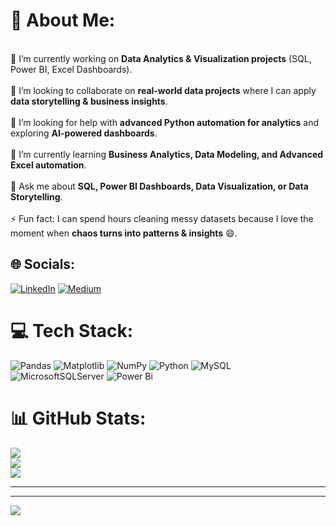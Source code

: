 # 💫 About Me:
<br>🔭 I’m currently working on **Data Analytics & Visualization projects** (SQL, Power BI, Excel Dashboards).  
<br>👯 I’m looking to collaborate on **real-world data projects** where I can apply **data storytelling & business insights**.  
<br>🤝 I’m looking for help with **advanced Python automation for analytics** and exploring **AI-powered dashboards**.  
<br>🌱 I’m currently learning **Business Analytics, Data Modeling, and Advanced Excel automation**.  
<br>💬 Ask me about **SQL, Power BI Dashboards, Data Visualization, or Data Storytelling**.  
<br>⚡ Fun fact: I can spend hours cleaning messy datasets because I love the moment when **chaos turns into patterns & insights** 😄.  

## 🌐 Socials:
[![LinkedIn](https://img.shields.io/badge/LinkedIn-%230077B5.svg?logo=linkedin&logoColor=white)](https://linkedin.com/in/shauryax29) 
[![Medium](https://img.shields.io/badge/Medium-12100E?logo=medium&logoColor=white)](https://medium.com/@shauryax) 

# 💻 Tech Stack:
![Pandas](https://img.shields.io/badge/pandas-%23150458.svg?style=for-the-badge&logo=pandas&logoColor=white) 
![Matplotlib](https://img.shields.io/badge/Matplotlib-%23ffffff.svg?style=for-the-badge&logo=Matplotlib&logoColor=black) 
![NumPy](https://img.shields.io/badge/numpy-%23013243.svg?style=for-the-badge&logo=numpy&logoColor=white) 
![Python](https://img.shields.io/badge/python-3670A0?style=for-the-badge&logo=python&logoColor=ffdd54) 
![MySQL](https://img.shields.io/badge/mysql-4479A1.svg?style=for-the-badge&logo=mysql&logoColor=white) 
![MicrosoftSQLServer](https://img.shields.io/badge/Microsoft%20SQL%20Server-CC2927?style=for-the-badge&logo=microsoft%20sql%20server&logoColor=white) 
![Power Bi](https://img.shields.io/badge/power_bi-F2C811?style=for-the-badge&logo=powerbi&logoColor=black)

# 📊 GitHub Stats:
![](https://github-readme-stats.vercel.app/api?username=shauryax29&theme=codeSTACKr&hide_border=false&include_all_commits=true&count_private=true)<br/>
![](https://nirzak-streak-stats.vercel.app/?user=shauryax29&theme=codeSTACKr&hide_border=false)<br/>
![](https://github-readme-stats.vercel.app/api/top-langs/?username=shauryax29&theme=codeSTACKr&hide_border=false&include_all_commits=true&count_private=true&layout=compact)

---



---

[![](https://visitcount.itsvg.in/api?id=shauryax29&icon=8&color=4)](https://visitcount.itsvg.in)

